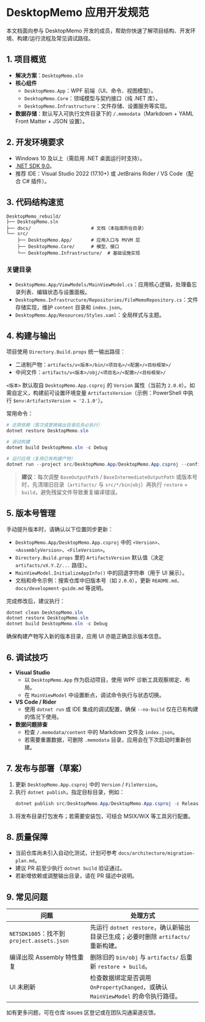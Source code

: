 # DesktopMemo 应用开发规范

本文档面向参与 DesktopMemo 开发的成员，帮助你快速了解项目结构、开发环境、构建/运行流程及常见调试路径。

## 1. 项目概览

- **解决方案**：`DesktopMemo.sln`
- **核心组件**
  - `DesktopMemo.App`：WPF 前端（UI、命令、视图模型）。
  - `DesktopMemo.Core`：领域模型与契约接口（纯 .NET 库）。
  - `DesktopMemo.Infrastructure`：文件存储、设置服务等实现。
- **数据存储**：默认写入可执行文件目录下的 `/.memodata`（Markdown + YAML Front Matter + JSON 设置）。

## 2. 开发环境要求

- Windows 10 及以上（需启用 .NET 桌面运行时支持）。
- [.NET SDK 9.0](https://dotnet.microsoft.com/zh-cn/download/dotnet/9.0)。
- 推荐 IDE：Visual Studio 2022 (17.10+) 或 JetBrains Rider / VS Code（配合 C# 插件）。

## 3. 代码结构速览

```
DesktopMemo_rebuild/
├── DesktopMemo.sln
├── docs/                      # 文档（本指南所在目录）
└── src/
    ├── DesktopMemo.App/       # 应用入口与 MVVM 层
    ├── DesktopMemo.Core/      # 模型、接口
    └── DesktopMemo.Infrastructure/  # 基础设施实现
```

### 关键目录

- `DesktopMemo.App/ViewModels/MainViewModel.cs`：应用核心逻辑，处理备忘录列表、编辑状态与设置面板。
- `DesktopMemo.Infrastructure/Repositories/FileMemoRepository.cs`：文件存储实现，维护 `content` 目录和 `index.json`。
- `DesktopMemo.App/Resources/Styles.xaml`：全局样式与主题。

## 4. 构建与输出

项目使用 `Directory.Build.props` 统一输出路径：

- 二进制产物：`artifacts/v<版本>/bin/<项目名>/<配置>/<目标框架>/`
- 中间文件：`artifacts/v<版本>/obj/<项目名>/<配置>/<目标框架>/`

`<版本>` 默认取自 `DesktopMemo.App.csproj` 的 `Version` 属性（当前为 `2.0.0`）。如需自定义，构建前可设置环境变量 `ArtifactsVersion`（示例：PowerShell 中执行 `$env:ArtifactsVersion = '2.1.0'`）。

常用命令：

```powershell
# 还原依赖（首次或更换输出目录后务必执行）
dotnet restore DesktopMemo.sln

# 调试构建
dotnet build DesktopMemo.sln -c Debug

# 运行应用（复用已有构建产物）
dotnet run --project src/DesktopMemo.App/DesktopMemo.App.csproj --configuration Debug --no-build
```

> **建议**：每次调整 `BaseOutputPath` / `BaseIntermediateOutputPath` 或版本号时，先清理旧目录（`artifacts/` 与 `src/*/bin|obj`）再执行 `restore` + `build`，避免残留文件导致重复编译错误。

## 5. 版本号管理

手动提升版本时，请确认以下位置同步更新：

- `DesktopMemo.App/DesktopMemo.App.csproj` 中的 `<Version>`、`<AssemblyVersion>`、`<FileVersion>`。
- `Directory.Build.props` 里的 `ArtifactsVersion` 默认值（决定 `artifacts/vX.Y.Z/...` 路径）。
- `MainViewModel.InitializeAppInfo()` 中的回退字符串（用于 UI 展示）。
- 文档和命令示例：搜索仓库中旧版本号（如 `2.0.0`），更新 `README.md`、`docs/development-guide.md` 等说明。

完成修改后，建议执行：

```powershell
dotnet clean DesktopMemo.sln
dotnet restore DesktopMemo.sln
dotnet build DesktopMemo.sln -c Debug
```

确保构建产物写入新的版本目录，应用 UI 亦能正确显示版本信息。

## 6. 调试技巧

- **Visual Studio**
  - 以 `DesktopMemo.App` 作为启动项目，使用 WPF 诊断工具观察绑定、布局。
  - 在 `MainViewModel` 中设置断点，调试命令执行与状态切换。
- **VS Code / Rider**
  - 使用 `dotnet run` 或 IDE 集成的调试配置，确保 `--no-build` 仅在已有构建的情况下使用。
- **数据问题排查**
  - 检查 `/.memodata/content` 中的 Markdown 文件及 `index.json`。
  - 若需要重置数据，可删除 `.memodata` 目录，应用会在下次启动时重新创建。

## 7. 发布与部署（草案）

1. 更新 `DesktopMemo.App.csproj` 中的 `Version` / `FileVersion`。
2. 执行 `dotnet publish`，指定目标目录，例如：
   ```powershell
   dotnet publish src/DesktopMemo.App/DesktopMemo.App.csproj -c Release -o artifacts\publish\v2.0.0
   ```
3. 将发布目录打包发布；若需要安装包，可结合 MSIX/WiX 等工具另行配置。

## 8. 质量保障

- 当前仓库尚未引入自动化测试，计划可参考 `docs/architecture/migration-plan.md`。
- 建议 PR 前至少执行 `dotnet build` 验证通过。
- 若新增依赖或调整输出目录，请在 PR 描述中说明。

## 9. 常见问题

| 问题 | 处理方式 |
| --- | --- |
| `NETSDK1005`：找不到 `project.assets.json` | 先运行 `dotnet restore`，确认新输出目录已生成；必要时删除 `artifacts/` 重新构建。 |
| 编译出现 Assembly 特性重复 | 删除旧的 `bin/obj` 与 `artifacts/` 后重新 `restore + build`。 |
| UI 未刷新 | 检查数据绑定是否调用 `OnPropertyChanged`，或确认 `MainViewModel` 的命令执行路径。 |

如有更多问题，可在仓库 issues 区登记或在团队沟通渠道反馈。
